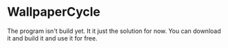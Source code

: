 # WallpaperCycle
The program isn't build yet. It it just the solution for now.
You can download it and build it and use it for free.
